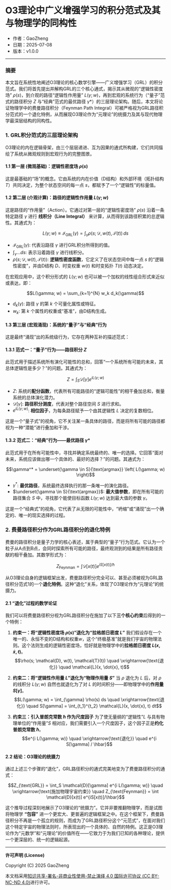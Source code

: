 # **O3理论中广义增强学习的积分范式及其与物理学的同构性**

- 作者：GaoZheng
- 日期：2025-07-08
- 版本：v1.0.0

---

### 摘要

本文旨在系统性地阐述O3理论的核心数学引擎——广义增强学习（GRL）的积分范式。我们将首先提出并解构GRL的三个核心通式，揭示其从微观的“逻辑性密度场” $ρ(s)$，到介观的路径“逻辑性作用量” $L(γ;w)$，再到宏观的系统行为（“量子”范式的路径积分 $Z$ 与“经典”范式的最优路径 $γ*$）的三层理论架构。随后，本文将论证物理学中的费曼路径积分（Feynman Path Integral）可被严格视为GRL路径积分范式的一个退化特例，从而展现O3理论作为“元理论”的统摄力及其与现代物理学最深层结构的同构性。

### 1. GRL积分范式的三层理论架构

O3理论的内在逻辑骨架，由三个层层递进、互为因果的通式所构建，它们共同描绘了系统从微观规则到宏观行为的完整图景。

#### 1.1 第一层 (微观基础)：逻辑性密度场 $ρ(s)$

这是最基础的“场”的概念。它由系统的内在价值（D结构）和外部环境（拓扑结构 $T$）共同决定，为整个状态空间的每一点 $s$，都赋予了一个“逻辑性”的标量值。

#### 1.2 第二层 (介观计算)：路径的逻辑性作用量 $L(γ;w)$

这是路径的“作用量”（Action）。它通过对第一层的“逻辑性密度场” $ρ(s)$ 沿着一条特定路径 $γ$ 进行 **线积分（Line Integral）** 来计算，从而得到该路径积累的总逻辑性。其通式为：

$$L(\gamma; w) \equiv \mathcal{I}_{\text{GRL}}(\gamma) = \int_{\gamma} \rho(s; \mathcal{D}, w(t), \mathcal{T}(t))\, ds$$

* $\mathcal{I}_{\text{GRL}}(\gamma)$: 代表沿路径 $γ$ 进行GRL积分所得到的值。
* $\int_{\gamma} \dots ds$: 表示沿着路径 $γ$ 进行线积分。
* $\rho(s; \mathcal{D}, w(t), \mathcal{T}(t))$: **逻辑性密度函数**，它定义了在状态空间中每一点 $s$ 的“逻辑性密度”，并由D结构 $D$、时变权重 $w(t)$ 和时变拓扑 $T(t)$ 动态决定。

在宏观应用中，这个积分形式的 $L(γ;w)$ 也可以被一个加权的线性组合形式来近似或表达，即：

$$L(\gamma; w) = \sum_{k=1}^{N} w_k d_k(\gamma)$$

* $d_k(\gamma)$: 路径 $γ$ 的第 $k$ 个可量化属性或特征。
* $w_k$: 第 $k$ 个属性的权重或“基准”，由D结构生成。

#### 1.3 第三层 (宏观涌现)：系统的“量子”与“经典”行为

这是最终“涌现”出的系统级行为，它存在两种互补的描述范式：

#### 1.3.1 范式一：“量子”行为——路径积分 $Z$

此范式用于描述系统所有演化可能性的总和，回答“一个系统所有可能的未来，其总体逻辑性是多少？”的问题。其通式为：

$$Z = \int_S \mathcal{D}[\gamma] e^{i L(\gamma; w)}$$

* $Z$: 系统的**配分函数**，代表所有可能路径的“逻辑可能性”的相干叠加总和，衡量系统的总体演化潜力。
* $\mathcal{D}[\gamma]$: **路径积分测度**，代表对整个路径空间 $S$ 进行求和。
* $e^{i L(\gamma; w)}$: **相位因子**，为每条路径赋予一个由其逻辑性 $L$ 决定的复数相位。

这是一个“量子式”的视角，它不关注某一条具体的路径，而是将所有可能的路径都视为一种“潜能”进行叠加和干涉。

#### 1.3.2 范式二：“经典”行为——最优路径 $γ*$

此范式用于在所有可能性中，寻找并确定系统最终的、唯一的选择。它回答“面对未来，系统应该做出哪一个具体的、最好的选择？”的问题。其通式为：

$$\gamma^* = \underset{\gamma \in S}{\text{argmax}} \left( L(\gamma; w) \right)$$

* $\gamma^*$: **最优路径**，系统最终选择执行的那一条唯一的演化路径。
* $\underset{\gamma \in S}{\text{argmax}}$: **最大值参数**，即在所有可能的路径集合 $S$ 中，寻找那个能使目标函数 $L(γ;w)$ 达到最大值的参数 $γ$。

这是一个“经典式”的视角，它代表了从无限的可能性中，“坍缩”或“涌现”出一个确定的、唯一的现实选择的过程。

### 2. 费曼路径积分作为GRL路径积分的退化特例

费曼的路径积分是量子力学的核心表述，属于典型的“量子”行为范式。它认为一个粒子从A点到B点，会同时探索所有可能的路径，最终观测到的结果是所有路径贡献的相干叠加。其数学形式为：

$$Z_{\text{Feynman}} = \int \mathcal{D}[x(t)] e^{iS[x(t)]/\hbar}$$

从O3理论自身的逻辑框架出发，费曼路径积分完全可以、甚至必须被视为GRL路径积分范式1的一个**退化特例**。这种“退化”关系，体现了O3理论作为“元理论”的统摄力。

#### 2.1 “退化”过程的数学论证

我们可以将费曼路径积分视为GRL路径积分在施加了以下**三个核心约束**后得到的一个特例：

1.  **约束一：将“逻辑性密度场 $ρ(s)$”退化为“拉格朗日密度 $L$”**
    我们假设存在一个唯一的、永恒不变的D结构和权重$w$，这个“终极基准”就是我们宇宙的物理法则。这个法则生成的逻辑性密度场，恰好就是物理学中的**拉格朗日密度 $L(x, \dot{x}, t)$**。
    $$\rho(s; \mathcal{D}, w(t), \mathcal{T}(t)) \quad \xrightarrow{\text{退化}} \quad \mathcal{L}(x, \dot{x}, t)$$

2.  **约束二：将“逻辑性作用量 $L$”退化为“物理作用量 $S$”**
    当 $ρ$ 退化为 $L$ 后，对 $ρ$ 的线积分 $L(γ;w)$ 自然也就退化为了对 $L$ 的时间积分——即物理学中的**作用量 $S[γ]$**。
    $$L(\gamma; w) = \int_{\gamma} \rho(s) ds \quad \xrightarrow{\text{退化}} \quad S[\gamma] = \int_{t_1}^{t_2} \mathcal{L}(x, \dot{x}, t) dt$$

3.  **约束三：引入普朗克常数 $ħ$ 作为尺度因子**
    为了使无量纲的“逻辑性”$L$ 与具有物理单位的“作用量”$S$ 相对应，我们需要引入一个尺度因子，这个因子正是**约化普朗克常数 $ħ$**。
    $$e^{i L(\gamma; w)} \quad \xrightarrow{\text{退化}} \quad e^{i S[\gamma] / \hbar}$$

#### 2.2 结论：O3理论的统摄力

通过上述三个步骤的“退化”，GRL路径积分的通式完美地变为了费曼路径积分的通式：

$$Z_{\text{GRL}} = \int_S \mathcal{D}[\gamma] e^{i L(\gamma; w)} \quad \xrightarrow{\text{施加物理宇宙约束}} \quad Z_{\text{Feynman}} = \int \mathcal{D}[x(t)] e^{iS[x(t)]/\hbar}$$

这个推导过程深刻地展示了O3理论的“统摄力”。它并非要推翻物理学，而是试图将物理学 **“包容”** 进一个更宏大、更普遍的逻辑框架之中。在这个框架下，费曼路径积分不再是一个孤立的规则，而成为了GRL路径积分这个“元范式”，在面对我们这个特定宇宙的物理法则时，所表现出的一个具体的、自然的特例。这正是O3理论作为“元数学”和“元理论”的价值所在——它致力于为我们已知的各种理论，提供一个更深层的、统一的逻辑起源。

---

**许可声明 (License)**

Copyright (C) 2025 GaoZheng 

本文档采用[知识共享-署名-非商业性使用-禁止演绎 4.0 国际许可协议 (CC BY-NC-ND 4.0)](https://creativecommons.org/licenses/by-nc-nd/4.0/deed.zh-Hans)进行许可。
